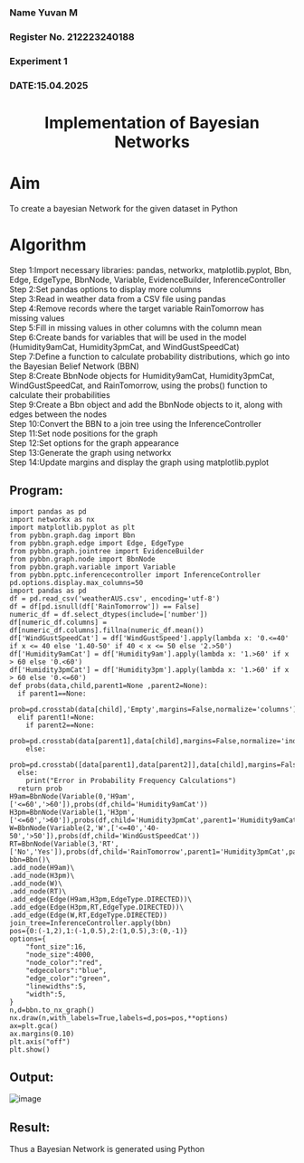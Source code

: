 <H3> Name Yuvan M </H3>
<H3>Register No. 212223240188</H3>
<H3> Experiment 1</H3>
<H3>DATE:15.04.2025</H3>
<H1 ALIGN=CENTER> Implementation of Bayesian Networks</H1>
<H1>Aim</H1> 
    To create a bayesian Network for the given dataset in Python
<H1>Algorithm</H1>
Step 1:Import necessary libraries: pandas, networkx, matplotlib.pyplot, Bbn, Edge, EdgeType, BbnNode, Variable, EvidenceBuilder, InferenceController<br/>
Step 2:Set pandas options to display more columns<br/>
Step 3:Read in weather data from a CSV file using pandas<br/>
Step 4:Remove records where the target variable RainTomorrow has missing values<br/>
Step 5:Fill in missing values in other columns with the column mean<br/>
Step 6:Create bands for variables that will be used in the model (Humidity9amCat, Humidity3pmCat, and WindGustSpeedCat)<br/>
Step 7:Define a function to calculate probability distributions, which go into the Bayesian Belief Network (BBN)<br/>
Step 8:Create BbnNode objects for Humidity9amCat, Humidity3pmCat, WindGustSpeedCat, and RainTomorrow, using the probs() function to calculate their probabilities<br/>
Step 9:Create a Bbn object and add the BbnNode objects to it, along with edges between the nodes<br/>
Step 10:Convert the BBN to a join tree using the InferenceController<br/>
Step 11:Set node positions for the graph<br/>
Step 12:Set options for the graph appearance<br/>
Step 13:Generate the graph using networkx<br/>
Step 14:Update margins and display the graph using matplotlib.pyplot<br/>

## Program:
```
import pandas as pd
import networkx as nx
import matplotlib.pyplot as plt
from pybbn.graph.dag import Bbn
from pybbn.graph.edge import Edge, EdgeType
from pybbn.graph.jointree import EvidenceBuilder
from pybbn.graph.node import BbnNode
from pybbn.graph.variable import Variable
from pybbn.pptc.inferencecontroller import InferenceController
pd.options.display.max_columns=50
import pandas as pd
df = pd.read_csv('weatherAUS.csv', encoding='utf-8')
df = df[pd.isnull(df['RainTomorrow']) == False]
numeric_df = df.select_dtypes(include=['number'])
df[numeric_df.columns] = df[numeric_df.columns].fillna(numeric_df.mean())
df['WindGustSpeedCat'] = df['WindGustSpeed'].apply(lambda x: '0.<=40' if x <= 40 else '1.40-50' if 40 < x <= 50 else '2.>50')
df['Humidity9amCat'] = df['Humidity9am'].apply(lambda x: '1.>60' if x > 60 else '0.<60')
df['Humidity3pmCat'] = df['Humidity3pm'].apply(lambda x: '1.>60' if x > 60 else '0.<=60')
def probs(data,child,parent1=None ,parent2=None):
  if parent1==None:
    prob=pd.crosstab(data[child],'Empty',margins=False,normalize='columns').sort_index().to_numpy().reshape(-1).tolist()
  elif parent1!=None:
    if parent2==None:
      prob=pd.crosstab(data[parent1],data[child],margins=False,normalize='index').sort_index().to_numpy().reshape(-1).tolist()
    else:
      prob=pd.crosstab([data[parent1],data[parent2]],data[child],margins=False,normalize='index').sort_index().to_numpy().reshape(-1).tolist()
  else:
    print("Error in Probability Frequency Calculations")
  return prob
H9am=BbnNode(Variable(0,'H9am',['<=60','>60']),probs(df,child='Humidity9amCat'))
H3pm=BbnNode(Variable(1,'H3pm',['<=60','>60']),probs(df,child='Humidity3pmCat',parent1='Humidity9amCat'))
W=BbnNode(Variable(2,'W',['<=40','40-50','>50']),probs(df,child='WindGustSpeedCat'))
RT=BbnNode(Variable(3,'RT',['No','Yes']),probs(df,child='RainTomorrow',parent1='Humidity3pmCat',parent2='WindGustSpeedCat'))
bbn=Bbn()\
.add_node(H9am)\
.add_node(H3pm)\
.add_node(W)\
.add_node(RT)\
.add_edge(Edge(H9am,H3pm,EdgeType.DIRECTED))\
.add_edge(Edge(H3pm,RT,EdgeType.DIRECTED))\
.add_edge(Edge(W,RT,EdgeType.DIRECTED))
join_tree=InferenceController.apply(bbn)
pos={0:(-1,2),1:(-1,0.5),2:(1,0.5),3:(0,-1)}
options={
    "font_size":16,
    "node_size":4000,
    "node_color":"red",
    "edgecolors":"blue",
    "edge_color":"green",
    "linewidths":5,
    "width":5,
}
n,d=bbn.to_nx_graph()
nx.draw(n,with_labels=True,labels=d,pos=pos,**options)
ax=plt.gca()
ax.margins(0.10)
plt.axis("off")
plt.show()
```
## Output:
![image](https://github.com/user-attachments/assets/e36e15cc-a7ab-477a-b0e6-a73713b0a0f8)

## Result:
   Thus a Bayesian Network is generated using Python

